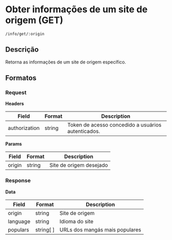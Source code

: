 # Obter informações de um site de origem (GET)

`/info/get/:origin`

## Descrição

Retorna as informações de um site de origem específico.

## Formatos

### Request

**Headers**

| Field         | Format | Description                                        |
| ------------- | ------ | -------------------------------------------------- |
| authorization | string | Token de acesso concedido a usuários autenticados. |

**Params**

| Field  | Format | Description             |
| ------ | ------ | ----------------------- |
| origin | string | Site de origem desejado |

### Response

**Data**

| Field    | Format    | Description                    |
| -------- | --------- | ------------------------------ |
| origin   | string    | Site de origem                 |
| language | string    | Idioma do site                 |
| populars | string[ ] | URLs dos mangás mais populares |
